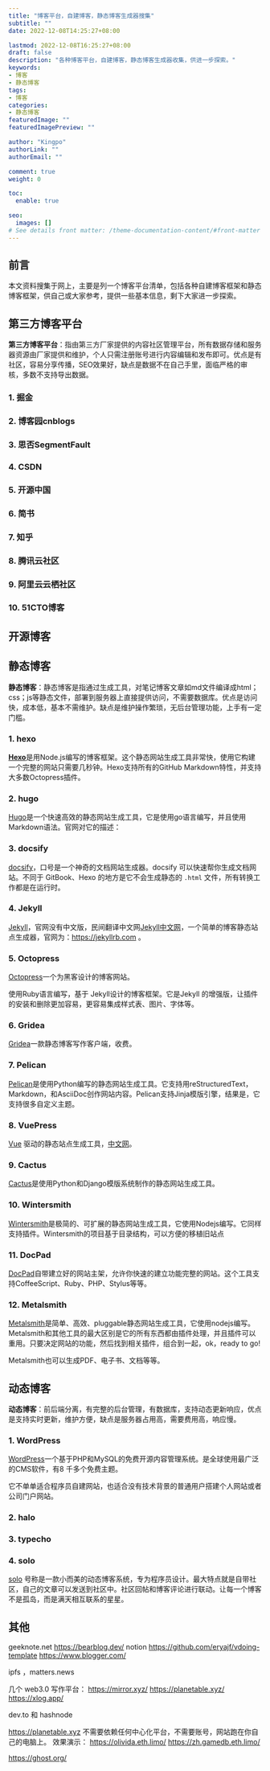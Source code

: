 ```yaml
---
title: "博客平台，自建博客，静态博客生成器搜集"
subtitle: ""
date: 2022-12-08T14:25:27+08:00

lastmod: 2022-12-08T16:25:27+08:00
draft: false
description: "各种博客平台，自建博客，静态博客生成器收集，供进一步探索。"
keywords: 
- 博客
- 静态博客
tags:
- 博客
categories:
- 静态博客
featuredImage: ""
featuredImagePreview: ""

author: "Kingpo"
authorLink: ""
authorEmail: ""

comment: true
weight: 0

toc:
  enable: true

seo:
  images: []
# See details front matter: /theme-documentation-content/#front-matter
---
```


<!--more-->

## 前言

本文资料搜集于网上，主要是列一个博客平台清单，包括各种自建博客框架和静态博客框架，供自己或大家参考，提供一些基本信息，剩下大家进一步探索。

## 第三方博客平台

**第三方博客平台**：指由第三方厂家提供的内容社区管理平台，所有数据存储和服务器资源由厂家提供和维护，个人只需注册账号进行内容编辑和发布即可。优点是有社区，容易分享传播，SEO效果好，缺点是数据不在自己手里，面临严格的审核，多数不支持导出数据。

### 1. 掘金

### 2. 博客园cnblogs

### 3. 思否SegmentFault

### 4. CSDN

### 5. 开源中国

### 6. 简书

### 7. 知乎

### 8. 腾讯云社区

### 9. 阿里云云栖社区

### 10. 51CTO博客

## 开源博客


## 静态博客

**静态博客**：静态博客是指通过生成工具，对笔记博客文章如md文件编译成html；css；js等静态文件，部署到服务器上直接提供访问，不需要数据库。优点是访问快，成本低，基本不需维护。缺点是维护操作繁琐，无后台管理功能，上手有一定门槛。

### 1. hexo

[**Hexo**](https://hexo.io/)是用Node.js编写的博客框架。这个静态网站生成工具非常快，使用它构建一个完整的网站只需要几秒钟。Hexo支持所有的GitHub Markdown特性，并支持大多数Octopress插件。


### 2. hugo

[Hugo](http://gohugo.io/)是一个快速高效的静态网站生成工具，它是使用go语言编写，并且使用Markdown语法。官网对它的描述：


### 3. docsify

[docsify](https://docsify.js.org)，口号是一个神奇的文档网站生成器。docsify 可以快速帮你生成文档网站。不同于 GitBook、Hexo 的地方是它不会生成静态的 `.html` 文件，所有转换工作都是在运行时。


### 4. Jekyll

[Jekyll](https://jekyllrb.com)，官网没有中文版，民间翻译中文网[Jekyll中文网](https://www.jekyll.com.cn/)，一个简单的博客静态站点生成器，官网为：https://jekyllrb.com 。


### 5. Octopress

[Octopress](http://octopress.org)一个为黑客设计的博客网站。

使用Ruby语言编写，基于 Jekyll设计的博客框架。它是Jekyll 的增强版，让插件的安装和删除更加容易，更容易集成样式表、图片、字体等。


### 6. Gridea

[Gridea](https://gridea.dev/)一款静态博客写作客户端，收费。


### 7. Pelican

[Pelican](http://getpelican.com/)是使用Python编写的静态网站生成工具。它支持用reStructuredText，Markdown，和AsciiDoc创作网站内容。Pelican支持Jinja模版引擎，结果是，它支持很多自定义主题。


### 8. VuePress

[Vue](https://vuepress.vuejs.org/) 驱动的静态站点生成工具，[中文网](http://caibaojian.com/vuepress/)。


### 9. Cactus

[Cactus](https://github.com/koenbok/Cactus/)是使用Python和Django模版系统制作的静态网站生成工具。


### 10. Wintersmith

[Wintersmith](http://wintersmith.io/)是极简的、可扩展的静态网站生成工具，它使用Nodejs编写。它同样支持插件。Wintersmith的项目基于目录结构，可以方便的移植旧站点


### 11. DocPad

[DocPad](http://docpad.org/)自带建立好的网站主架，允许你快速的建立功能完整的网站。这个工具支持CoffeeScript、Ruby、PHP、Stylus等等。


### 12. Metalsmith

[Metalsmith](http://www.metalsmith.io/)是简单、高效、pluggable静态网站生成工具，它使用nodejs编写。Metalsmith和其他工具的最大区别是它的所有东西都由插件处理，并且插件可以重用。只要决定网站的功能，然后找到相关插件，组合到一起，ok，ready to go!

Metalsmith也可以生成PDF、电子书、文档等等。


## 动态博客

**动态博客**：前后端分离，有完整的后台管理，有数据库，支持动态更新响应，优点是支持实时更新，维护方便，缺点是服务器占用高，需要费用高，响应慢。

### 1. WordPress 

[WordPress](https://wordpress.org)一个基于PHP和MySQL的免费开源内容管理系统。是全球使用最广泛的CMS软件，有8 千多个免费主题。

它不单单适合程序员自建网站，也适合没有技术背景的普通用户搭建个人网站或者公司门户网站。


### 2. halo



### 3. typecho



### 4. solo

[solo](https://b3log.org/solo)
号称是一款小而美的动态博客系统，专为程序员设计。最大特点就是自带社区，自己的文章可以发送到社区中。社区回帖和博客评论进行联动。让每一个博客不是孤岛，而是满天相互联系的星星。


## 其他
geeknote.net
https://bearblog.dev/
notion
https://github.com/eryajf/vdoing-template 
https://www.blogger.com/

ipfs ，matters.news 

几个 web3.0 写作平台：
https://mirror.xyz/
https://planetable.xyz/
https://xlog.app/

dev.to 和 hashnode

https://planetable.xyz
不需要依赖任何中心化平台，不需要账号，网站跑在你自己的电脑上。
效果演示：
https://olivida.eth.limo/
https://zh.gamedb.eth.limo/


https://ghost.org/




